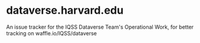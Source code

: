 # dataverse.harvard.edu
An issue tracker for the IQSS Dataverse Team's Operational Work, for better tracking on waffle.io/IQSS/dataverse
